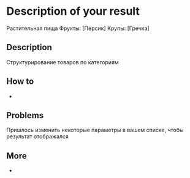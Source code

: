 # Description of your result

Растительная пища
  Фрукты: [Персик]
  Крупы: [Гречка]

## Description

Структурирование товаров по категориям

## How to

-

## Problems

Пришлось изменить некоторые параметры в вашем списке, чтобы результат отображался 

## More

-

